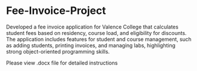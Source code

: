 # Fee-Invoice-Project
Developed a fee invoice application for Valence College that calculates student fees based on residency, course load, and eligibility for discounts. The application includes features for student and course management, such as adding students, printing invoices, and managing labs, highlighting strong object-oriented programming skills.

Please view .docx file for detailed instructions
